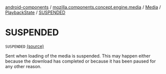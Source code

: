 [android-components](../../../index.md) / [mozilla.components.concept.engine.media](../../index.md) / [Media](../index.md) / [PlaybackState](index.md) / [SUSPENDED](./-s-u-s-p-e-n-d-e-d.md)

# SUSPENDED

`SUSPENDED` [(source)](https://github.com/mozilla-mobile/android-components/blob/master/components/concept/engine/src/main/java/mozilla/components/concept/engine/media/Media.kt#L171)

Sent when loading of the media is suspended. This may happen either because the download has completed or
because it has been paused for any other reason.

